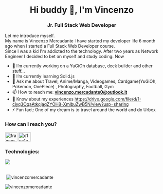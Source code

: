 <h1 align="center">Hi buddy 👋, I'm Vincenzo</h1>
<h3 align="center">Jr. Full Stack Web Developer</h3>


<p>Let me introduce myself. <br> My name is Vincenzo Mercadante I have started my developer life 6 month ago when i started a Full Stack Web Developer course.
<br>Since I was a kid I'm addicted to the technology. After two years as Network Engineer I decided to bet on myself and study coding.
Now </p>

- 🔭 I’m currently working on a YuGiOh database, deck builder and other stuff...
- 🌱 I’m currently learning Solid.js
- 💬 Ask me about Travel, Anime/Manga, Videogames, Cardgame(YuGiOh, Pokemon, OnePiece) , Photography, Football, Gym
- 📫 How to reach me: **vincenzo.mercadante0@outlook.it**
- 📄 Know about my experiences https://drive.google.com/file/d/1-ciyq3OqaAtkqjaqZYOH8-XmlbuZwB5N/view?usp=sharing
- ⚡ Fun fact: One of my dream is to travel around the world and do Urbex

<h3>How can I reach you?</h3>
<p align="left">
<a href="https://www.linkedin.com/in/vincenzo-mercadante-262357211/" target="blank"><img align="center" src="https://raw.githubusercontent.com/rahuldkjain/github-profile-readme-generator/master/src/images/icons/Social/linked-in-alt.svg" alt="francesco-falanga-52b523232" height="30" width="40" /></a>
<a href="https://www.instagram.com/mercacenzo/" target="blank"><img align="center" src="https://raw.githubusercontent.com/rahuldkjain/github-profile-readme-generator/master/src/images/icons/Social/instagram.svg" alt="c1cc1o__/" height="30" width="40" /></a>
</p>

<h3>Technologies:</h3>
<p>
    <img align="left" src="https://skillicons.dev/icons?i=html,css,bootstrap,js,vue,mysql,php,laravel">
</p>

<br/><br>

<p>&nbsp;<img align="center" src="https://github-readme-stats.vercel.app/api?username=vincenzomercadante&show_icons=true&locale=en" alt="vincenzomercadante" /></p>

<p><img align="center" src="https://github-readme-streak-stats.herokuapp.com/?user=vincenzomercadante&" alt="vincenzomercadante" /></p>

<!--
**vincenzomercadante/vincenzomercadante** is a ✨ _special_ ✨ repository because its `README.md` (this file) appears on your GitHub profile.

Here are some ideas to get you started:

- 🔭 I’m currently working on ...
- 🌱 I’m currently learning ...
- 👯 I’m looking to collaborate on ...
- 🤔 I’m looking for help with ...
- 💬 Ask me about ...
- 📫 How to reach me: ...
- 😄 Pronouns: ...
- ⚡ Fun fact: ...
-->
